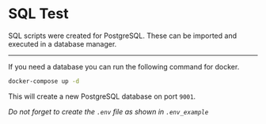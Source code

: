 # SQL Test

SQL scripts were created for PostgreSQL. These can be imported and executed in a database manager.

----


If you need a database you can run the following command for docker.
```bash
docker-compose up -d
```

This will create a new PostgreSQL database on port `9001`.

*Do not forget to create the `.env` file as shown in `.env_example`*